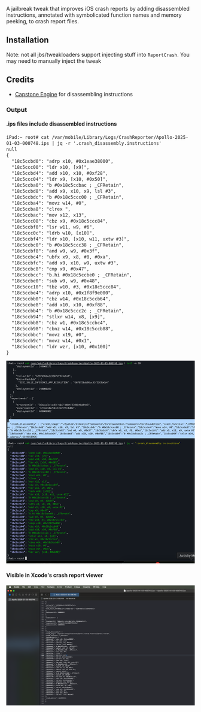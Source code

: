
A jailbreak tweak that improves iOS crash reports by adding disassembled instructions, annotated with symbolicated function names and memory peeking, to crash report files.

## Installation

Note: not all jbs/tweakloaders support injecting stuff into `ReportCrash`. You may need to manually inject the tweak 

## Credits

- [Capstone Engine](https://www.capstone-engine.org/) for disassembling instructions

### Output

#### .ips files include disassembled instructions
```
iPad:~ root# cat /var/mobile/Library/Logs/CrashReporter/Apollo-2025-01-03-000748.ips | jq -r '.crash_disassembly.instructions'
null
{
  "18c5ccbd0": "adrp x10, #0x1eae38000",
  "18c5ccc00": "ldr x10, [x9]",
  "18c5ccbd4": "add x10, x10, #0xf28",
  "18c5ccc04": "ldr x9, [x10, #0x50]",
  "18c5ccba0": "b #0x18c5ccbac ; _CFRetain",
  "18c5ccbd8": "add x9, x10, x9, lsl #3",
  "18c5ccbdc": "b #0x18c5ccc00 ; _CFRetain",
  "18c5ccba4": "movz w14, #0",
  "18c5ccba8": "clrex ",
  "18c5ccbac": "mov x12, x13",
  "18c5ccc08": "cbz x9, #0x18c5ccc84",
  "18c5ccbf0": "lsr w11, w9, #6",
  "18c5ccc0c": "ldrb w10, [x10]",
  "18c5ccbf4": "ldr x10, [x10, w11, uxtw #3]",
  "18c5ccbc0": "b #0x18c5ccc38 ; _CFRetain",
  "18c5ccbf8": "and w9, w9, #0x3f",
  "18c5ccbc4": "ubfx x9, x8, #8, #0xa",
  "18c5ccbfc": "add x9, x10, w9, uxtw #3",
  "18c5ccbc8": "cmp x9, #0x47",
  "18c5ccbcc": "b.hi #0x18c5ccbe0 ; _CFRetain",
  "18c5ccbe0": "sub w9, w9, #0x48",
  "18c5ccc10": "tbz w10, #3, #0x18c5ccc84",
  "18c5ccbe4": "adrp x10, #0x1f8f9e000",
  "18c5ccbb0": "cbz w14, #0x18c5ccb64",
  "18c5ccbe8": "add x10, x10, #0xf88",
  "18c5ccbb4": "b #0x18c5ccc2c ; _CFRetain",
  "18c5ccb94": "stlxr w14, x8, [x9]",
  "18c5ccbb8": "cbz w1, #0x18c5ccbc4",
  "18c5ccb98": "cbnz w14, #0x18c5ccb88",
  "18c5ccbbc": "movz x19, #0",
  "18c5ccb9c": "movz w14, #0x1",
  "18c5ccbec": "ldr wzr, [x10, #0x100]"
}
```

![img1](./img/device_ips.png)

#### Visible in Xcode's crash report viewer
![img1](./img/xcode_ips.png)
